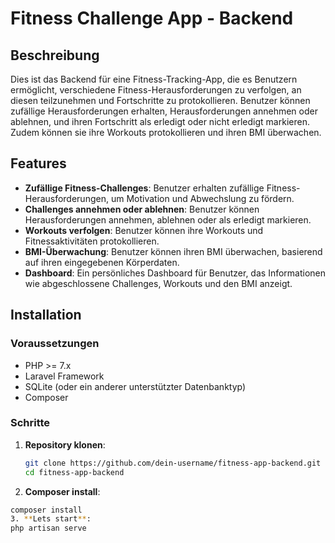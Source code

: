 # Fitness Challenge App - Backend

## Beschreibung
Dies ist das Backend für eine Fitness-Tracking-App, die es Benutzern ermöglicht, verschiedene Fitness-Herausforderungen zu verfolgen, an diesen teilzunehmen und Fortschritte zu protokollieren. Benutzer können zufällige Herausforderungen erhalten, Herausforderungen annehmen oder ablehnen, und ihren Fortschritt als erledigt oder nicht erledigt markieren. Zudem können sie ihre Workouts protokollieren und ihren BMI überwachen.

## Features
- **Zufällige Fitness-Challenges**: Benutzer erhalten zufällige Fitness-Herausforderungen, um Motivation und Abwechslung zu fördern.
- **Challenges annehmen oder ablehnen**: Benutzer können Herausforderungen annehmen, ablehnen oder als erledigt markieren.
- **Workouts verfolgen**: Benutzer können ihre Workouts und Fitnessaktivitäten protokollieren.
- **BMI-Überwachung**: Benutzer können ihren BMI überwachen, basierend auf ihren eingegebenen Körperdaten.
- **Dashboard**: Ein persönliches Dashboard für Benutzer, das Informationen wie abgeschlossene Challenges, Workouts und den BMI anzeigt.

## Installation

### Voraussetzungen
- PHP >= 7.x
- Laravel Framework
- SQLite (oder ein anderer unterstützter Datenbanktyp)
- Composer

### Schritte

1. **Repository klonen**:
   ```bash
   git clone https://github.com/dein-username/fitness-app-backend.git
   cd fitness-app-backend

2. **Composer install**:
```bash
composer install
3. **Lets start**:
php artisan serve

